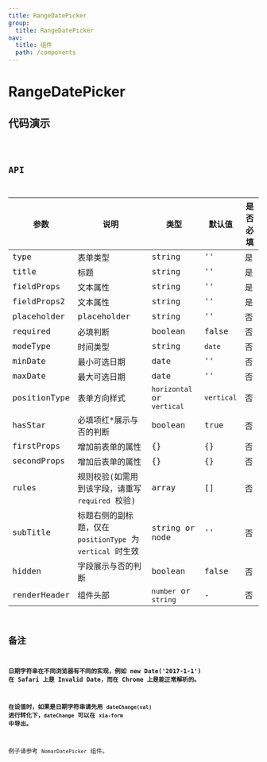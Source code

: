 ```yaml
---
title: RangeDatePicker
group:
  title: RangeDatePicker
nav:
  title: 组件
  path: /components
---
```


# RangeDatePicker

## 代码演示

<code src="./demo/index.tsx" />

## API

| 参数         | 说明                                                       | 类型                       | 默认值     | 是否必填 |
| ------------ | ---------------------------------------------------------- | -------------------------- | ---------- | -------- |
| type         | 表单类型                                                   | string                     | ''         | 是       |
| title        | 标题                                                       | string                     | ''         | 是       |
| fieldProps   | 文本属性                                                   | string                     | ''         | 是       |
| fieldProps2  | 文本属性                                                   | string                     | ''         | 是       |
| placeholder  | placeholder                                                | string                     | ''         | 否       |
| required     | 必填判断                                                   | boolean                    | false      | 否       |
| modeType     | 时间类型                                                   | string                     | `date`     | 否       |
| minDate      | 最小可选日期                                               | date                       | ''         | 否       |
| maxDate      | 最大可选日期                                               | date                       | ''         | 否       |
| positionType | 表单方向样式                                               | `horizontal` or `vertical` | `vertical` | 否       |
| hasStar      | 必填项红\*展示与否的判断                                   | boolean                    | true       | 否       |
| firstProps   | 增加前表单的属性                                           | {}                         | {}         | 否       |
| secondProps  | 增加后表单的属性                                           | {}                         | {}         | 否       |
| rules        | 规则校验(如需用到该字段，请重写 `required` 校验)           | array                      | []         | 否       |
| subTitle     | 标题右侧的副标题，仅在 `positionType` 为 `vertical` 时生效 | string or node             | ''         | 否       |
| hidden       | 字段展示与否的判断                                         | boolean                    | false      | 否       |
| renderHeader | 组件头部                                                   | `number` or `string`       | -          | 否       |

## 备注

**日期字符串在不同浏览器有不同的实现，例如 new Date('2017-1-1') 在 Safari 上是 Invalid Date，而在 Chrome 上是能正常解析的。**

**在设值时，如果是日期字符串请先用 `dateChange(val)` 进行转化下，`dateChange` 可以在 `xia-form` 中导出。**

例子请参考 `NomarDatePicker` 组件。
